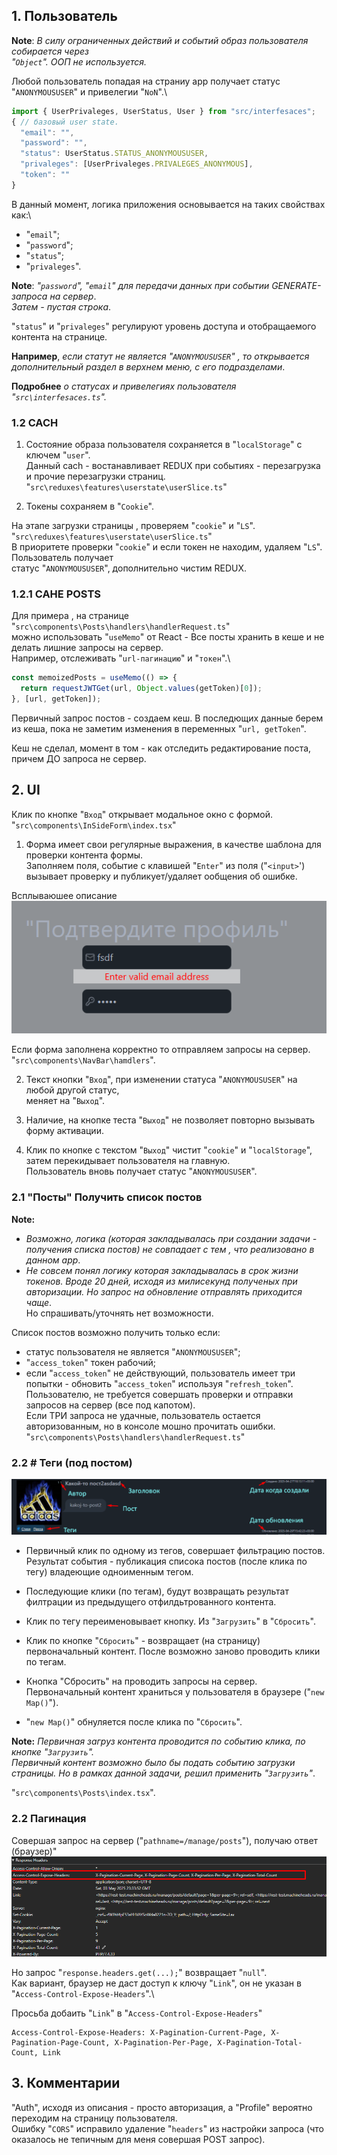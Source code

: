 ## 1. Пользователь 
**Note**: *В силу ограниченных действий и событий образ пользователя собирается через* \
*"`Object`". ООП не используется.*


Любой пользователь попадая на страниу арр получает статус "`ANONYMOUSUSER`" и привелегии "`NoN`".\
```ts
import { UserPrivaleges, UserStatus, User } from "src/interfesaces";
{ // базовый user state.
  "email": "",
  "password": "",
  "status": UserStatus.STATUS_ANONYMOUSUSER,
  "privaleges": [UserPrivaleges.PRIVALEGES_ANONYMOUS],
  "token": ""
}
```
В данный момент, логика приложения основывается на таких свойствах как:\
- "`email`";
- "`password`";
- "`status`";
- "`privaleges`".

**Note**: *"`password`", "`email`" для передачи данных при событии GENERATE-запроса на сервер*.\
*Затем - пустая строка*.

"`status`" и "`privaleges`" регулируют уровень доступа и отобращаемого контента на странице.

**Например**, *если статут не является "`ANONYMOUSUSER`" , то открывается дополнительный раздел в верхнем меню, с его подразделами*.

**Подробнее** *о статусах и привелегиях пользователя "`src\interfesaces.ts`".*

### 1.2 CACH
1. Состояние образа пользователя сохраняется в "`localStorage`" с ключем "`user`".\
Данный  cach - востанавливает REDUX при событиях - перезагрузка и прочие перезагрузки страниц. \
"`src\reduxes\features\userstate\userSlice.ts`"

2. Токены сохраняем в "`Cookie`".

На этапе загрузки страницы , проверяем "`cookie`" и "`LS`". \
"`src\reduxes\features\userstate\userSlice.ts`"\
В приоритете проверки "`cookie`" и если токен не находим, удаляем "`LS`". Пользователь получает \
статус "`ANONYMOUSUSER`", дополнительно чистим REDUX.

### 1.2.1 CAHE POSTS
Для примера , на странице \
"`src\components\Posts\handlers\handlerRequest.ts`"\
можно использовать "`useMemo`" от React - Все посты хранить в кеше и не делать лишние запросы на сервер.\
Например, отслеживать "`url-пагинацию`" и "`токен`".\
```ts
const memoizedPosts = useMemo(() => {
  return requestJWTGet(url, Object.values(getToken)[0]);
}, [url, getToken]);
```
Первичный запрос постов - создаем кеш. В последющих данные берем из кеша, пока не заметим изменения в переменных "`url, getToken`".

Кеш не сделал, момент в том - как отследить редактирование поста, причем ДО запроса не сервер. 

## 2. UI
Клик по кнопке "`Вход`" открывает модальное окно с формой.\
"`src\components\InSideForm\index.tsx`"

1. Форма имеет свои регулярные выражения, в качестве шаблона для проверки контента формы.\
Заполняем поля, событие с клавишей "`Enter`" из поля ("`<input>`') вызывает проверку и публикует/удаляет ообщения об ошибке.

Всплываюшее описание  \
![Сообщение об ошибках в форме](./img//error_message_of_form.png)

Если форма заполнена корректно то отправляем запросы на сервер.\
"`src\components\NavBar\hamdlers`".

2. Текст кнопки "`Вход`", при изменении статуса "`ANONYMOUSUSER`" на любой другой статус, \
меняет на "`Выход`".

3. Наличие, на кнопке теста "`Выход`" не позволяет повторно вызывать форму активации. 
4. Клик по кнопке с текстом "`Выход`" чистит "`cookie`" и "`localStorage`", затем перекидывает пользователя на главную.\
Пользователь вновь получает статус "`ANONYMOUSUSER`". 

### 2.1 "Посты" Получить список постов
**Note:** 
- *Возможно, логика (которая закладывалась при создании задачи - получения списка постов) не совпадает с тем , что реализовано в данном app*.
- *Не совсем понял логику которая закладывалась в срок жизни токенов. Вроде 20 дней, исходя из милисекунд полученых при авторизации. Но запрос на обновление отправлять приходится чаще*.\
Но спрашивать/уточнять нет возможности.

Список постов возможно получить только если:
- статус пользователя не является "`ANONYMOUSUSER`";
- "`access_token`" токен рабочий;
- если "`access_token`" не действующий, пользователь имеет три попытки - обновить "`access_token`" используя "`refresh_token`". Пользователю, не требуется совершать проверки и отправки запросов на сервер (все под капотом).\
Если ТРИ запроса не удачные, пользователь остается авторизованным, но в консоле мошно прочитать ошибки. \
"`src\components\Posts\handlers\handlerRequest.ts`"

### 2.2 # Теги (под постом)
![Пост](./img/tags.png)

- Первичный клик по одному из тегов, совершает фильтрацию постов. Результат события - публикация списока постов (после клика по тегу) владеющие одноименным тегом.
- Последующие клики (по тегам), будут возвращать результат филтрации из предыдущего отфилдьтрованного контента.


- Клик по тегу переименовывает кнопку. Из "`Загрузить`" в "`Сбросить`".
- Клик по кнопке "`Сбросить`" - возвращает (на страницу) первоначальный контент. После возможно заново проводить клики по тегам. 
- Кнопка "Сбросить" на проводить запросы на сервер. Первоначальный контент храниться у пользователя в браузере ("`new Map()`"). 
- "`new Map()`" обнуляется после клика по "`Сбросить`".

**Note:** *Первичная загруз контента проводится по событию клика, по кнопке "`Загрузить`".*\
*Первичный контент возможно было бы подать событию загрузки страницы. Но в рамках данной задачи, решил применить "`Загрузить`"*.

"`src\components\Posts\index.tsx`".

### 2.2 Пагинация
Совершая запрос на сервер ("`pathname=/manage/posts`"), получаю ответ (браузер)"\
![DevTolse Request Headers](./img/post_response-request.png)

Но запрос "`response.headers.get(...);`" возвращает "`null`".\
Как вариант, браузер не даст доступ к ключу "`Link`", он не указан в "`Access-Control-Expose-Headers`".\

Просьба добаить "`Link`" в "`Access-Control-Expose-Headers`"

```http
Access-Control-Expose-Headers: X-Pagination-Current-Page, X-Pagination-Page-Count, X-Pagination-Per-Page, X-Pagination-Total-Count, Link
```

## 3. Комментарии

"Auth", исходя из описания - просто авторизация, а "Profile" вероятно переходим на страницу пользователя.\
Ошибку "`CORS`" исправило удаление "`headers`" из настройки запроса (что оказалось не тепичным для меня совершая POST запрос).
